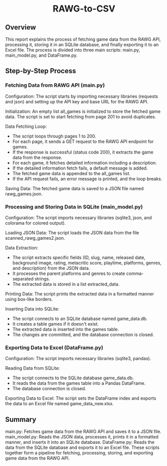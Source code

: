<h1 align="center">
  RAWG-to-CSV
</h1>

## Overview

This report explains the process of fetching game data from the RAWG API, processing it, storing it in an SQLite database, and finally exporting it to an Excel file. The process is divided into three main scripts: main.py, main_model.py, and DataFrame.py.

## Step-by-Step Process

### Fetching Data from RAWG API (main.py)

Configuration: The script starts by importing necessary libraries (requests and json) and setting up the API key and base URL for the RAWG API.

Initialization: An empty list all_games is initialized to store the fetched game data. The script is set to start fetching from page 201 to avoid duplicates.

Data Fetching Loop:

- The script loops through pages 1 to 200.
- For each page, it sends a GET request to the RAWG API endpoint for games.
- If the response is successful (status code 200), it extracts the game data from the response.
- For each game, it fetches detailed information including a description.
- If the detailed information fetch fails, a default message is added.
- The fetched game data is appended to the all_games list.
- If the API request fails, an error message is printed, and the loop breaks.

Saving Data: The fetched game data is saved to a JSON file named rawg_games.json.

### Processing and Storing Data in SQLite (main_model.py)

Configuration: The script imports necessary libraries (sqlite3, json, and colorama for colored output).

Loading JSON Data: The script loads the JSON data from the file scanned_rawg_games2.json.

Data Extraction:

- The script extracts specific fields (ID, slug, name, released date, background image, rating, metacritic score, playtime, platforms, genres, and description) from the JSON data.
- It processes the parent platforms and genres to create comma-separated strings.
- The extracted data is stored in a list extracted_data.

Printing Data: The script prints the extracted data in a formatted manner using box-like borders.

Inserting Data into SQLite:

- The script connects to an SQLite database named game_data.db.
- It creates a table games if it doesn't exist.
- The extracted data is inserted into the games table.
- The changes are committed, and the database connection is closed.

### Exporting Data to Excel (DataFrame.py)

Configuration: The script imports necessary libraries (sqlite3, pandas).

Reading Data from SQLite:

- The script connects to the SQLite database game_data.db.
- It reads the data from the games table into a Pandas DataFrame.
- The database connection is closed.

Exporting Data to Excel: The script sets the DataFrame index and exports the data to an Excel file named game_data_new.xlsx.

## Summary

main.py: Fetches game data from the RAWG API and saves it to a JSON file.
main_model.py: Reads the JSON data, processes it, prints it in a formatted manner, and inserts it into an SQLite database.
DataFrame.py: Reads the data from the SQLite database and exports it to an Excel file.
These scripts together form a pipeline for fetching, processing, storing, and exporting game data from the RAWG API.
